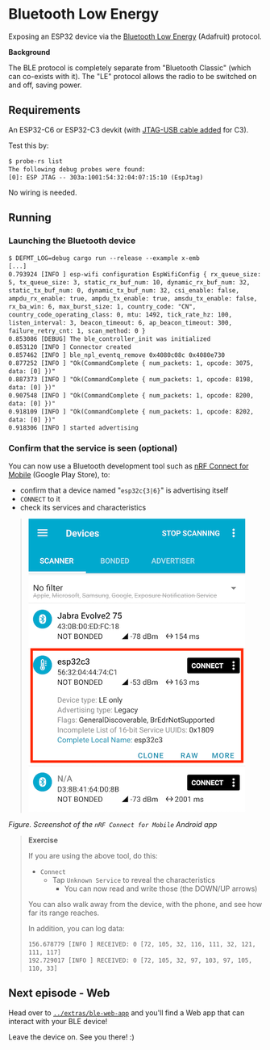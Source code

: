 # Bluetooth Low Energy

Exposing an ESP32 device via the [Bluetooth Low Energy](https://learn.adafruit.com/introduction-to-bluetooth-low-energy/introduction) (Adafruit) protocol.

**Background**

The BLE protocol is completely separate from "Bluetooth Classic" (which can co-exists with it). The "LE" protocol allows the radio to be switched on and off, saving power.

## Requirements

An ESP32-C6 or ESP32-C3 devkit (with [JTAG-USB cable added](https://docs.espressif.com/projects/esp-idf/en/stable/esp32c3/api-guides/usb-serial-jtag-console.html) for C3).

Test this by:

```
$ probe-rs list
The following debug probes were found:
[0]: ESP JTAG -- 303a:1001:54:32:04:07:15:10 (EspJtag)
```

No wiring is needed. 


## Running

### Launching the Bluetooth device

```
$ DEFMT_LOG=debug cargo run --release --example x-emb
[...]
0.793924 [INFO ] esp-wifi configuration EspWifiConfig { rx_queue_size: 5, tx_queue_size: 3, static_rx_buf_num: 10, dynamic_rx_buf_num: 32, static_tx_buf_num: 0, dynamic_tx_buf_num: 32, csi_enable: false, ampdu_rx_enable: true, ampdu_tx_enable: true, amsdu_tx_enable: false, rx_ba_win: 6, max_burst_size: 1, country_code: "CN", country_code_operating_class: 0, mtu: 1492, tick_rate_hz: 100, listen_interval: 3, beacon_timeout: 6, ap_beacon_timeout: 300, failure_retry_cnt: 1, scan_method: 0 }
0.853086 [DEBUG] The ble_controller_init was initialized
0.853120 [INFO ] Connector created
0.857462 [INFO ] ble_npl_eventq_remove 0x4080c08c 0x4080e730
0.877252 [INFO ] "Ok(CommandComplete { num_packets: 1, opcode: 3075, data: [0] })"
0.887373 [INFO ] "Ok(CommandComplete { num_packets: 1, opcode: 8198, data: [0] })"
0.907548 [INFO ] "Ok(CommandComplete { num_packets: 1, opcode: 8200, data: [0] })"
0.918109 [INFO ] "Ok(CommandComplete { num_packets: 1, opcode: 8202, data: [0] })"
0.918306 [INFO ] started advertising
```

### Confirm that the service is seen (optional)

You can now use a Bluetooth development tool such as [nRF Connect for Mobile](https://play.google.com/store/apps/details?id=no.nordicsemi.android.mcp) (Google Play Store), to:

- confirm that a device named "`esp32c{3|6}`" is advertising itself
- `CONNECT` to it
- check its services and characteristics

>![](.images/ble_sniffing.png)

*Figure. Screenshot of the `nRF Connect for Mobile` Android app*

>**Exercise**
>
>If you are using the above tool, do this:
>- `Connect`
> 	- Tap `Unknown Service` to reveal the characteristics
>		- You can now read and write those (the DOWN/UP arrows)
>
>You can also walk away from the device, with the phone, and see how far its range reaches.
>
>In addition, you can log data:
>
>```
>156.678779 [INFO ] RECEIVED: 0 [72, 105, 32, 116, 111, 32, 121, 111, 117]
>192.729017 [INFO ] RECEIVED: 0 [72, 105, 32, 97, 103, 97, 105, 110, 33]
>```


## Next episode - Web 

Head over to [`../extras/ble-web-app`](../extras/ble-web-app/README.md) and you'll find a Web app that can interact with your BLE device!

Leave the device on. See you there! :)

